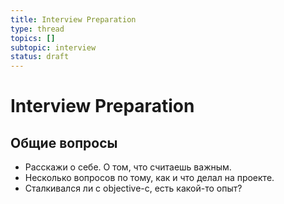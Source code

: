 ```yaml
---
title: Interview Preparation
type: thread
topics: []
subtopic: interview
status: draft
---
```


# Interview Preparation

## Общие вопросы
- Расскажи о себе. О том, что считаешь важным.
- Несколько вопросов по тому, как и что делал на проекте.
- Сталкивался ли с objective-c, есть какой-то опыт?



